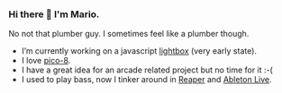 ### Hi there 👋 I'm Mario.
No not that plumber guy. I sometimes feel like a plumber though.

- I’m currently working on a javascript [lightbox](https://github.com/zothynine/LastLightbox) (very early state).
- I love [pico-8](https://www.lexaloffle.com/pico-8.php).
- I have a great idea for an arcade related project but no time for it :-(
- I used to play bass, now I tinker around in [Reaper](https://www.reaper.fm) and [Ableton Live](https://www.ableton.com).

<!--
**zothynine/zothynine** is a ✨ _special_ ✨ repository because its `README.md` (this file) appears on your GitHub profile.

Here are some ideas to get you started:

- 🔭 I’m currently working on ...
- 🌱 I’m currently learning ...
- 👯 I’m looking to collaborate on ...
- 🤔 I’m looking for help with ...
- 💬 Ask me about ...
- 📫 How to reach me: ...
- 😄 Pronouns: ...
- ⚡ Fun fact: ...
-->
